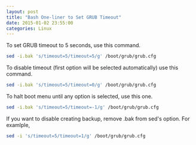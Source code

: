 ```yaml
---
layout: post
title: "Bash One-liner to Set GRUB Timeout"
date: 2015-01-02 23:55:00
categories: Linux
---
```

To set GRUB timeout to 5 seconds, use this command.

```bash
sed -i.bak 's/timeout=5/timeout=5/g' /boot/grub/grub.cfg
```

To disable timeout (first option will be selected automatically) use this
command.
```bash
sed -i.bak 's/timeout=5/timeout=0/g' /boot/grub/grub.cfg
```

To halt boot menu until any option is selected, use this one.

```bash
sed -i.bak 's/timeout=5/timeout=-1/g' /boot/grub/grub.cfg
```

If you want to disable creating backup, remove .bak from sed's option. For
examlple,

```bash
sed -i 's/timeout=5/timeout=1/g' /boot/grub/grub.cfg
```
